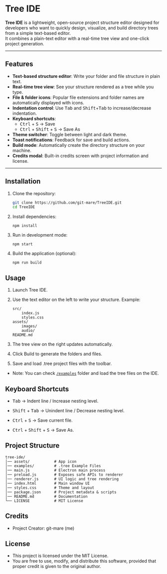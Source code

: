 # Tree IDE

**Tree IDE** is a lightweight, open-source project structure editor designed for developers who want to quickly design, visualize, and build directory trees from a simple text-based editor.  
It combines a plain-text editor with a real-time tree view and one-click project generation.

---

## Features

- **Text-based structure editor**: Write your folder and file structure in plain text.
- **Real-time tree view**: See your structure rendered as a tree while you type.
- **File & folder icons**: Popular file extensions and folder names are automatically displayed with icons.
- **Indentation control**: Use <kbd>Tab</kbd> and <kbd>Shift</kbd>+<kbd>Tab</kbd> to increase/decrease indentation.
- **Keyboard shortcuts**:
  - <kbd>Ctrl</kbd> + <kbd>S</kbd> → Save
  - <kbd>Ctrl</kbd> + <kbd>Shift</kbd> + <kbd>S</kbd> → Save As
- **Theme switcher**: Toggle between light and dark theme.
- **Toast notifications**: Feedback for save and build actions.
- **Build mode**: Automatically create the directory structure on your machine.
- **Credits modal**: Built-in credits screen with project information and license.

---

## Installation

1. Clone the repository:
   ```bash
   git clone https://github.com/git-mare/TreeIDE.git
   cd TreeIDE
   ```

2. Install dependencies:
    ```
    npm install
    ```

3. Run in development mode:
    ```
    npm start
    ```

4. Build the application (optional):
    ```
    npm run build
    ```

## Usage
1. Launch Tree IDE.
2. Use the text editor on the left to write your structure.
    Example:
    ```
    src/
        index.js
        styles.css
    assets/
        images/
        audio/
    README.md
    ```
3. The tree view on the right updates automatically.

4. Click Build to generate the folders and files.

5. Save and load .tree project files with the toolbar.

- Note: You can check [`/examples`](/examples) folder and load the tree files on the IDE. 

## Keyboard Shortcuts
- <kbd>Tab</kbd> → Indent line / Increase nesting level.

- <kbd>Shift</kbd> + <kbd>Tab</kbd> → Unindent line / Decrease nesting level.

- <kbd>Ctrl</kbd> + <kbd>S</kbd> → Save current file.

- <kbd>Ctrl</kbd> + <kbd>Shift</kbd> + <kbd>S</kbd> → Save As.

## Project Structure
```
tree-ide/
│── assets/           # App icon
│── examples/         # .tree Example Files 
│── main.js           # Electron main process
│── preload.js        # Exposes safe APIs to renderer
│── renderer.js       # UI logic and tree rendering
│── index.html        # Main window UI
│── styles.css        # Theme and layout
│── package.json      # Project metadata & scripts
│── README.md         # Documentation
└── LICENSE           # MIT License
```

## Credits
- Project Creator: git-mare (me)

## License
- This project is licensed under the MIT License.
- You are free to use, modify, and distribute this software, provided that proper credit is given to the original author.
